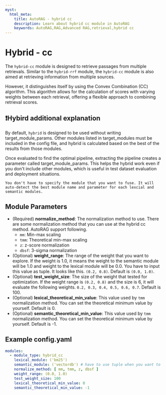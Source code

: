 ```yaml
---
myst:
  html_meta:
    title: AutoRAG - hybrid cc
    description: Learn about hybrid cc module in AutoRAG
    keywords: AutoRAG,RAG,Advanced RAG,retrieval,hybrid cc
---
```

# Hybrid - cc

The `hybrid-cc` module is designed to retrieve passages from multiple retrievals. Similar to the `hybrid-rrf` module, the `hybrid-cc` module is also aimed at retrieving information from multiple sources.

However, it distinguishes itself by using the Convex Combination (CC) algorithm. 
This algorithm allows for the calculation of scores with varying weights between each retrieval, offering a flexible approach to combining retrieval scores.

## ❗️Hybird additional explanation

By default, `hybrid` is designed to be used without writing target_module_params. Other modules listed in target_modules
must be included in the config file, and hybrid is calculated based on the best of the results from those modules.

Once evaluated to find the optimal pipeline, extracting the pipeline creates a parameter called target_module_params. This helps the hybrid work even if you don't include other modules, which is useful in test dataset evaluation and deployment situations.

```{attention}
You don't have to specify the module that you want to fuse. It will auto-detect the best module name and parameter for each lexcial and semantic modules.
```

## **Module Parameters**

- (Required) **normalize_method**: The normalization method to use.
  There are some normalization method that you can use at the hybrid cc method.
  AutoRAG support following.
    - `mm`: Min-max scaling
    - `tmm`: Theoretical min-max scaling
    - `z`: z-score normalization
    - `dbsf`: 3-sigma normalization
- (Optional) **weight_range**: The range of the weight that you want to explore. If the weight is 1.0, it means the
  weight to the semantic module will be 1.0 and weight to the lexical module will be 0.0.
  You have to input this value as tuple. It looks like this. `(0.2, 0.8)`. Default is `(0.0, 1.0)`.
- (Optional) **test_weight_size**: The size of the weight that tested for optimization. If the weight range
  is `(0.2, 0.8)` and the size is 6, it will evaluate the following weights.
  `0.2, 0.3, 0.4, 0.5, 0.6, 0.7`. Default is 100.
- (Optional) **lexical_theoretical_min_value**: This value used by `tmm` normalization method. You can set the
  theoretical minimum value by yourself. Default is 0.
- (Optional) **semantic_theoretical_min_value**: This value used by `tmm` normalization method. You can set the
  theoretical minimum value by yourself. Default is -1.

## **Example config.yaml**
```yaml
modules:
  - module_type: hybrid_cc
    lexical_module: ('bm25')
    semantic_module: ('vectordb') # have to use tuple when you want to input multiple module.
    normalize_method: [ mm, tmm, z, dbsf ]
    weight_range: (0.0, 1.0)
    test_weight_size: 100
    lexical_theoretical_min_value: 0
    semantic_theoretical_min_value: -1
```
